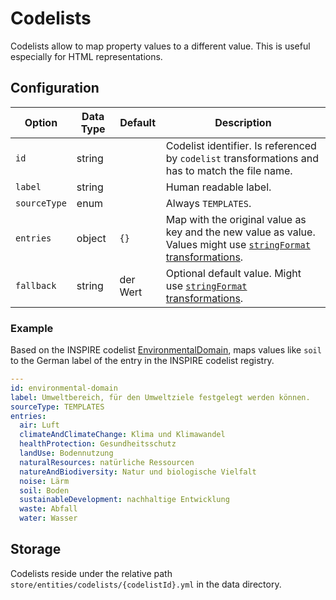 # Codelists

Codelists allow to map property values to a different value. This is useful especially for HTML representations. 

## Configuration

|Option |Data Type |Default |Description
| --- | --- | --- | ---
|`id` |string | |Codelist identifier. Is referenced by `codelist` transformations and has to match the file name.
|`label` |string | |Human readable label.
|`sourceType` |enum | |Always `TEMPLATES`.
|`entries` |object |`{}` |Map with the original value as key and the new value as value. Values might use [`stringFormat` transformations](../providers/transformations.md).
|`fallback` |string |der Wert |Optional default value. Might use [`stringFormat` transformations](../providers/transformations.md).

### Example

Based on the INSPIRE codelist [EnvironmentalDomain](https://inspire.ec.europa.eu/codeList/EnvironmentalDomain), maps values like `soil` to the German label of the entry in the INSPIRE codelist registry.

```yaml
---
id: environmental-domain
label: Umweltbereich, für den Umweltziele festgelegt werden können.
sourceType: TEMPLATES
entries:
  air: Luft
  climateAndClimateChange: Klima und Klimawandel
  healthProtection: Gesundheitsschutz
  landUse: Bodennutzung
  naturalResources: natürliche Ressourcen
  natureAndBiodiversity: Natur und biologische Vielfalt
  noise: Lärm
  soil: Boden
  sustainableDevelopment: nachhaltige Entwicklung
  waste: Abfall
  water: Wasser
```

## Storage

Codelists reside under the relative path `store/entities/codelists/{codelistId}.yml` in the data directory.
